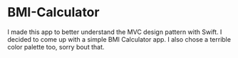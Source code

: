 # BMI-Calculator
I made this app to better understand the MVC design pattern with Swift. I decided to come up with a simple BMI Calculator app. I also chose a terrible color palette too, sorry bout that.
